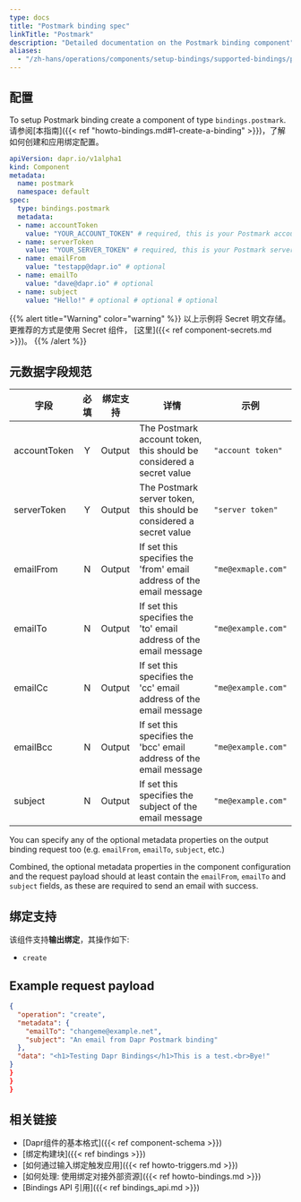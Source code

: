 ```yaml
---
type: docs
title: "Postmark binding spec"
linkTitle: "Postmark"
description: "Detailed documentation on the Postmark binding component"
aliases:
  - "/zh-hans/operations/components/setup-bindings/supported-bindings/postmark/"
---
```


## 配置

To setup Postmark binding create a component of type `bindings.postmark`. 请参阅[本指南]({{< ref "howto-bindings.md#1-create-a-binding" >}})，了解如何创建和应用绑定配置。


```yaml
apiVersion: dapr.io/v1alpha1
kind: Component
metadata:
  name: postmark
  namespace: default
spec:
  type: bindings.postmark
  metadata:
  - name: accountToken
    value: "YOUR_ACCOUNT_TOKEN" # required, this is your Postmark account token
  - name: serverToken
    value: "YOUR_SERVER_TOKEN" # required, this is your Postmark server token
  - name: emailFrom
    value: "testapp@dapr.io" # optional
  - name: emailTo
    value: "dave@dapr.io" # optional
  - name: subject
    value: "Hello!" # optional # optional # optional
```
{{% alert title="Warning" color="warning" %}}
以上示例将 Secret 明文存储。 更推荐的方式是使用 Secret 组件， [这里]({{< ref component-secrets.md >}})。
{{% /alert %}}

## 元数据字段规范

| 字段           | 必填 | 绑定支持   | 详情                                                                   | 示例                 |
| ------------ |:--:| ------ | -------------------------------------------------------------------- | ------------------ |
| accountToken | Y  | Output | The Postmark account token, this should be considered a secret value | `"account token"`  |
| serverToken  | Y  | Output | The Postmark server token, this should be considered a secret value  | `"server token"`   |
| emailFrom    | N  | Output | If set this specifies the 'from' email address of the email message  | `"me@exmaple.com"` |
| emailTo      | N  | Output | If set this specifies the 'to' email address of the email message    | `"me@example.com"` |
| emailCc      | N  | Output | If set this specifies the 'cc' email address of the email message    | `"me@example.com"` |
| emailBcc     | N  | Output | If set this specifies the 'bcc' email address of the email message   | `"me@example.com"` |
| subject      | N  | Output | If set this specifies the subject of the email message               | `"me@example.com"` |

You can specify any of the optional metadata properties on the output binding request too (e.g. `emailFrom`, `emailTo`, `subject`, etc.)

Combined, the optional metadata properties in the component configuration and the request payload should at least contain the `emailFrom`, `emailTo` and `subject` fields, as these are required to send an email with success.


## 绑定支持

该组件支持**输出绑定**，其操作如下:

- `create`


## Example request payload

```json
{
  "operation": "create",
  "metadata": {
    "emailTo": "changeme@example.net",
    "subject": "An email from Dapr Postmark binding"
  },
  "data": "<h1>Testing Dapr Bindings</h1>This is a test.<br>Bye!"
}
}
}
}
```

## 相关链接

- [Dapr组件的基本格式]({{< ref component-schema >}})
- [绑定构建块]({{< ref bindings >}})
- [如何通过输入绑定触发应用]({{< ref howto-triggers.md >}})
- [如何处理: 使用绑定对接外部资源]({{< ref howto-bindings.md >}})
- [Bindings API 引用]({{< ref bindings_api.md >}})

